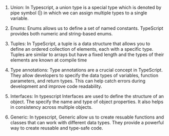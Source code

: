 1.  Union: In Typescript, a union type is a special type which is denoted by pipe symbol (|) in which we can assign multiple types to a single variable.

2. Enums: Enums allows us to define a set of named constants. TypeScript provides both numeric and string-based enums.

3. Tuples: In TypeScript, a tuple is a data structure that allows you to define an ordered collection of elements, each with a specific type. Tuples are similar to arrays but have a fixed length and the types of their elements are known at compile time

4. Type annotations: Type annotations are a crucial concept in TypeScript. They allow developers to specify the data types of variables, function parameters, and return types. This can help catch errors during development and improve code readability.

5. Interfaces: In typescript Interfaces are used to define the structure of an object. The specify the name and type of object properties. It also helps in consistency across multiple objects.

6. Generic: In typescript, Generic allow us to create resuable functions and classes that can work with different data types.
They provide a powerful way to create reusable and type-safe code.